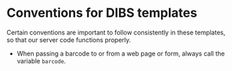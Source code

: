 Conventions for DIBS templates
==============================

Certain conventions are important to follow consistently in these templates, so that our server code functions properly.

* When passing a barcode to or from a web page or form, always call the variable `barcode`.

